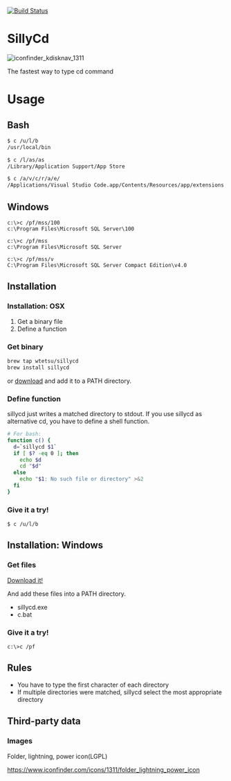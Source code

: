 [![Build Status](https://travis-ci.com/wtetsu/sillycd.svg?branch=master)](https://travis-ci.com/wtetsu/sillycd)

# SillyCd

![iconfinder_kdisknav_1311](https://user-images.githubusercontent.com/515948/71973704-02de0300-3253-11ea-88da-8e8129647a98.png)

The fastest way to type cd command

# Usage

## Bash

```sh
$ c /u/l/b
/usr/local/bin

$ c /l/as/as
/Library/Application Support/App Store

$ c /a/v/c/r/a/e/
/Applications/Visual Studio Code.app/Contents/Resources/app/extensions

```

## Windows

```
c:\>c /pf/mss/100
c:\Program Files\Microsoft SQL Server\100

c:\>c /pf/mss
c:\Program Files\Microsoft SQL Server

c:\>c /pf/mss/v
C:\Program Files\Microsoft SQL Server Compact Edition\v4.0
```

## Installation

### Installation: OSX

1. Get a binary file
1. Define a function

### Get binary

```sh
brew tap wtetsu/sillycd
brew install sillycd
```

or [download](https://github.com/wtetsu/sillycd/releases/download/v1.0.0/sillycd-v1.0.0-darwin-amd64.zip) and add it to a PATH directory.

### Define function

sillycd just writes a matched directory to stdout. If you use sillycd as alternative cd, you have to define a shell function.

```sh
# For bash:
function c() {
  d=`sillycd $1`
  if [ $? -eq 0 ]; then
    echo $d
    cd "$d"
  else
    echo "$1: No such file or directory" >&2
  fi
}
```

### Give it a try!

```
$ c /u/l/b
```

## Installation: Windows

### Get files

[Download it!](https://github.com/wtetsu/sillycd/releases/download/v1.0.0/sillycd-v1.0.0-windows-amd64.zip)

And add these files into a PATH directory.

- sillycd.exe
- c.bat

### Give it a try!

```
c:\>c /pf
```

## Rules

- You have to type the first character of each directory
- If multiple directories were matched, sillycd select the most appropriate directory

## Third-party data

### Images

Folder, lightning, power icon(LGPL)

https://www.iconfinder.com/icons/1311/folder_lightning_power_icon
